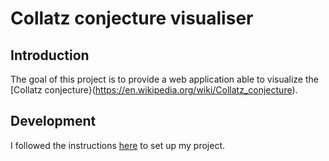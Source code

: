 # Collatz conjecture visualiser

## Introduction

The goal of this project is to provide a web application able to visualize the [Collatz conjecture}(https://en.wikipedia.org/wiki/Collatz_conjecture).


## Development

I followed the instructions [here](https://getbootstrap.com/docs/5.2/getting-started/webpack/) to set up my project.